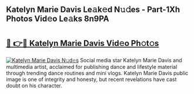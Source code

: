 ## Katelyn Marie Davis Le𝚊k𝚎d N𝚞𝚍es - Part-1Xh Photos Vid𝚎o Le𝚊ks 8n9PA

# <h2><a href="http://fbe8cl.evod.top/?m=Katelyn+Marie+Davis">🔗 👉🔴 Katelyn Marie Davis Vid𝚎o Ph𝚘t𝚘s</a></h2>

[![Katelyn Marie Davis N𝚞d𝚎s](https://i.imgur.com/8V9OHl7.gif)](http://fbe8cl.evod.top/?m=Katelyn+Marie+Davis)
Social media star Katelyn Marie Davis and multimedia artist, acclaimed for publishing dance and lifestyle material through trending dance routines and mini vlogs. Katelyn Marie Davis public image is one of integrity and honesty, but recent revelations have cast doubt on his character. 
